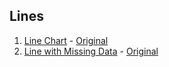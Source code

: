 ## Lines 

1. [Line Chart](./LineChart.vue) - [Original](https://observablehq.com/@d3/line-chart) 
2. [Line with Missing Data](./LineWithMissingData.vue) - [Original](https://observablehq.com/@d3/line-with-missing-data) 